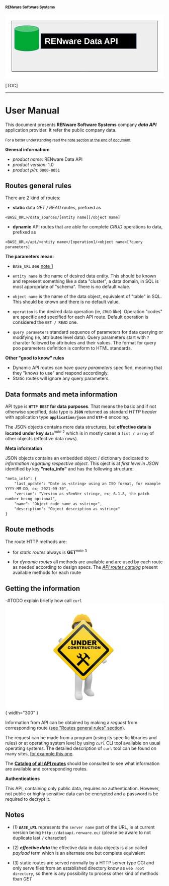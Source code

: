 <small markdown>**RENware Software Systems**</small>

![data_api_logo](pictures/dataAPI_logo.png)



[TOC]

***

# User Manual

This document presents **RENware Software Systems** company ***data API*** application provider. It refer the public company data.

<small markdown>For a better understanding read the [note section at the end of document](#notes).</small>
 
**General information:**

* *product name:* RENware Data API
* *product version:* 1.0
* *product p/n:* `0000-0051`




## Routes general rules

There are 2 kind of routes:

* **static** data *GET / READ* routes, prefixed as
```
<BASE_URL>/data_sources/[entity name][/object name]
```

* **dynamic** API routes that are able for complete *CRUD* operations to data, prefixed as
```
<BASE_URL>/api/<entity name>/[operation]/<object name>[?query parameters]
```

**The parameters mean:**

* `BASE_URL` see [note 1](#notes)

* `entity name` is the name of desired data entity. This should be known and represent something like a data "cluster", a data domain, in SQL is most appropriate of "schema". There is no default value.

* `object name` is the name of the data object, equivalent of "table" in SQL. This should be known and there is no default value.

* `operation` is the desired data operation (ie, `CRUD` like). Operation "codes" are specific and specified for each API route. Default operation is considered the `GET / READ` one.

* `query parameters` standard sequence of parameters for data querying or modifying (ie, attributes level data). Query parameters start with `?` charater followed by attributes and their values. The format for query poo parameters definition is conform to HTML standards.


**Other "good to know" rules**

* Dynamic API routes can have *query parameters* specified, meaning that they "knows to use" and respond accordingly.
* Static routes will ignore any query parameters.




## Data formats and meta information

API type is **`HTTP REST` for data purposes**. That means the basic and if not otherwise specified, data type is **`JSON`** returned as standard *HTTP header* with application type **`application/json`** and **`UTF-8`** encoding.

The JSON objects contains more data structures, but **effective data is located under key `data`**<sup>note 2</sup> which is in  mostly cases a `list / array` of other objects (effective data rows).

**Meta information**

JSON objects contains an embedded object / dictionary dedicated to *information regarding respective object*. This oject is at *first level in JSON* identified by key **"meta_info"** and has the following structure:

```
"meta_info": {
    "last_update": "Date as <string> using an ISO format, for example YYYY-MM-DD, ex; 2021-09-30",
    "version": "Version as <SemVer string>, ex; 6.1.8, the patch number being optional",
    "name": "Object code-name as <string>",
    "description": "Object description as <string>"
}
```




## Route methods

The route HTTP methods are:

* for *static routes* always is **GET**<sup>note 3</sup>

* for *dynamic routes* all methods are available and are used by each route as needed according to design specs. The *[API routes catalog](index.md)* present available methods for each route




## Getting the information

-#TODO explain briefly how call `curl`
![wip](pictures/under_maintenance.png){ width="300" }


Information from API can be obtained by making a *request* from corresponding route ([see "Routes general rules" section](#routes-general-rules)).

The request can be made from a program (using its specific libraries and rules) or at operating system level by using *`curl`* CLI tool available on usual operating systems. The detailed description of `curl` tool can be found on many sites, [for example this one](https://man7.org/linux/man-pages/man1/curl.1.html).

The **[Catalog of all API routes](index.md)** should be consulted to see what information are available and corresponding routes.

**Authentications**

This API, containing only public data, requires no authentication. However, not public or highly sensitive data can be encrypted and a password is be required to decrypt it.




## Notes

* (1) ***`BASE_URL`*** represents the `server name` part of the URL, ie at current version being `http://dataapi.renware.eu/` (please be aware to not duplicate last `/` character)

* (2) ***effective data*** the effective data in data objects is also called *payload* term which is an alternate one but
complete equivalent

* (3) static routes are served normally by a HTTP server type CGI and only serve files from an established directory know as `web root directory`, so there is any possibility to process other kind of methods tban *GET*


